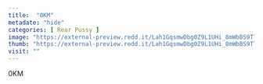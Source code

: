```yaml
---
title:  "0KM"
metadate: "hide"
categories: [ Rear Pussy ]
image: "https://external-preview.redd.it/Lah1GqsmwDbg0Z9L1UHi_8mWbBS9TlCGgPm9hQ4QHw4.jpg?auto=webp&s=e8dd317ab1cbdaeedf57b3ebd4c1ef81db34c2a5"
thumb: "https://external-preview.redd.it/Lah1GqsmwDbg0Z9L1UHi_8mWbBS9TlCGgPm9hQ4QHw4.jpg?width=960&crop=smart&auto=webp&s=5ae0e6f9be11918965287d1d593f335bbc845669"
visit: ""
---
```

0KM
